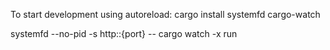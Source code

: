To start development using autoreload:
cargo install systemfd cargo-watch

systemfd --no-pid -s http::{port} -- cargo watch -x run
